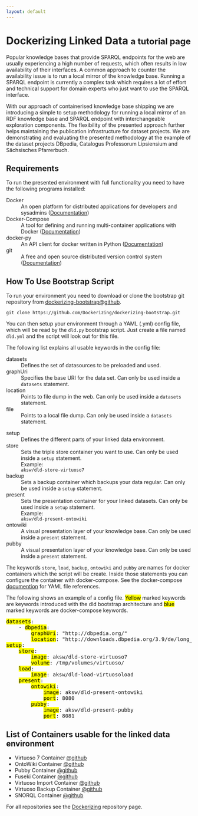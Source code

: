 ```yaml
---
layout: default
---
```


<a id="introduction"></a>

# Dockerizing Linked Data <small>a tutorial page</small>

Popular knowledge bases that provide SPARQL endpoints for the web are usually experiencing a high number of requests, which often results in low availability of their interfaces.
A common approach to counter the availability issue is to run a local mirror of the knowledge base. Running a SPARQL endpoint is currently a complex task which requires a lot of effort and technical support for domain experts who just want to use the SPARQL interface.

With our approach of containerised knowledge base shipping we are introducing a simple to setup methodology for running a local mirror of an RDF knowledge base and SPARQL endpoint with interchangeable exploration components.
The flexibility of the presented approach further helps maintaining the publication infrastructure for dataset projects.
We are demonstrating and evaluating the presented methodology at the example of the dataset projects DBpedia, Catalogus Professorum Lipsiensium and Sächsisches Pfarrerbuch.


## Requirements

To run the presented environment with full functionality you need to have the following programs installed:

<dl class="dl-horizontal">
    <di>
        <dt>Docker</dt>
        <dd>An open platform for distributed applications for developers and sysadmins (<a href="https://docs.docker.com">Documentation</a>)</dd>
    </di>
    <di>
        <dt>Docker-Compose</dt>
        <dd>A tool for defining and running multi-container applications with Docker (<a href="https://docs.docker.com/compose/install/">Documentation</a>)</dd>
    </di>
    <di>
        <dt>docker-py</dt>
        <dd>An API client for docker written in Python (<a href="https://docker-py.readthedocs.org/en/latest/">Documentation</a>)</dd>
    </di>
    <di>
        <dt>git</dt>
        <dd>A free and open source distributed version control system (<a href="https://git-scm.com/doc">Documentation</a>)</dd>
    </di>
</dl>

<a id="bootstrap"></a>

## How To Use Bootstrap Script

To run your environment you need to download or clone the bootstrap git repository from [dockerizing-bootstrap@github](https://github.com/Dockerizing/dockerizing-bootstrap).

    git clone https://github.com/Dockerizing/dockerizing-bootstrap.git

You can then setup your environment through a YAML (.yml) config file, which will be read by the `dld.py` bootstrap script.
Just create a file named `dld.yml` and the script will look out for this file.

The following list explains all usable keywords in the config file:

<dl class="dl-horizontal">
    <di>
        <dt>datasets</dt>
        <dd>Defines the set of datasources to be preloaded and used.</dd>
    </di>
    <di>
        <dt>graphUri</dt>
        <dd>Specifies the base URI for the data set. Can only be used inside a <code>datasets</code> statement.</dd>
    </di>
    <di>
        <dt>location</dt>
        <dd>Points to file dump in the web. Can only be used inside a <code>datasets</code> statement.</dd>
    </di>
    <di>
        <dt>file</dt>
        <dd>Points to a local file dump. Can only be used inside a <code>datasets</code> statement.</dd>
    </di>
</dl>

<dl class="dl-horizontal">
    <di>
        <dt>setup</dt>
        <dd>Defines the different parts of your linked data environment.</dd>
    </di>
    <di>
        <dt>store</dt>
        <dd>Sets the triple store container you want to use. Can only be used inside a <code>setup</code> statement.
            <br />
            Example: <br />
            <code>aksw/dld-store-virtuoso7</code>
        </dd>
    </di>
    <di>
        <dt>backup</dt>
        <dd>Sets a backup container which backups your data regular. Can only be used inside a <code>setup</code> statement.</dd>
    </di>
    <di>
        <dt>present</dt>
        <dd>Sets the presentation container for your linked datasets. Can only be used inside a <code>setup</code> statement.<br />
            Example:<br />
            <code>aksw/dld-present-ontowiki</code>
        </dd>
    </di>
    <di>
        <dt>ontowiki</dt>
        <dd>A visual presentation layer of your knowledge base. Can only be used inside a <code>present</code> statement.</dd>
    </di>
    <di>
        <dt>pubby</dt>
        <dd>A visual presentation layer of your knowledge base. Can only be used inside a <code>present</code> statement.</dd>
    </di>
</dl>

The keywords `store`, `load`, `backup`, `ontowiki` and `pubby` are names for docker containers which the script will be create. Inside those statements you can configure the container with docker-compose. See the docker-compose [documention](https://docs.docker.com/compose/yml/) for YAML file references.

The following shows an example of a config file. <mark class="yellow">Yellow</mark> marked keywords are keywords introduced with the dld bootstrap architecture and <mark class="blue">blue</mark> marked keywords are docker-compose keywords.</p>

<pre>
<mark class="yellow">datasets</mark>:
    - <mark class="yellow">dbpedia</mark>:
        <mark class="yellow">graphUri</mark>: "http://dbpedia.org/"
        <mark class="yellow">location</mark>: "http://downloads.dbpedia.org/3.9/de/long_abstracts_en_uris_de.ttl.bz2"
<mark class="yellow">setup</mark>:
    <mark class="yellow">store</mark>:
        <mark class="blue">image</mark>: aksw/dld-store-virtuoso7
        <mark class="blue">volume</mark>: /tmp/volumes/virtuoso/
    <mark class="yellow">load</mark>:
        <mark class="blue">image</mark>: aksw/dld-load-virtuosoload
    <mark class="yellow">present</mark>:
        <mark class="yellow">ontowiki</mark>:
            <mark class="blue">image</mark>: aksw/dld-present-ontowiki
            <mark class="blue">port</mark>: 8080
        <mark class="yellow">pubby</mark>:
            <mark class="blue">image</mark>: aksw/dld-present-pubby
            <mark class="blue">port</mark>: 8081
</pre>

<a id="container-list"></a>

## List of Containers usable for the linked data environment

<ul>
    <li>Virtuoso 7 Container <a href="https://github.com/Dockerizing/triplestore-virtuoso7">@github</a></li>
    <li>OntoWiki Container <a href="https://github.com/Dockerizing/OntoWiki">@github</a></li>
    <li>Pubby Container <a href="https://github.com/Dockerizing/present-pubby">@github</a></li>
    <li>Fuseki Container <a href="https://github.com/Dockerizing/fuseki-docker">@github</a></li>
    <li>Virtuoso Import Container <a href="https://github.com/Dockerizing/virtuoso-import-docker">@github</a></li>
    <li>Virtuoso Backup Container <a href="https://github.com/Dockerizing/virtuoso-backup-docker">@github</a></li>
    <li>SNORQL Container <a href="https://github.com/Dockerizing/snorql-docker">@github</a></li>
</ul>

<p>For all repositories see the <a href="https://github.com/dockerizing">Dockerizing</a> repository page.</p>
